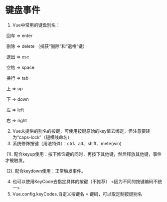 # 键盘事件

1. Vue中常用的键盘别名：

​							回车     =>     enter

​							删除     =>     delete （捕获“删除”和“退格”键）

​							退出     =>     esc	

​							空格     =>     space

​							换行     =>     tab

​							上     =>     up

​							下     =>     down

​							左     =>     left

​							右     =>     right

2. Vue未提供的别名的按键，可使用按键原始的key值去绑定，但注意要转为“caps-lock”（短横线命名）
3. 系统修饰按键（用法特殊）：ctrl、alt、shift、mete(win)

​							(1). 配合keyup使用：按下修饰键的同时，再按下其他键，然后释放其他键，事件才被触发。

​							(2). 配合keydown使用：正常触发事件。

4. 也可以使用KeyCode去指定具体的按键（不推荐） <因为不同的按键编码不统一>
5. Vue.config.keyCodes.自定义按键名 = 键码，可以取定制按键别名



